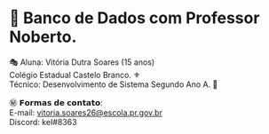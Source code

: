 # 📖 Banco de Dados com Professor Noberto. 

🎭 Aluna: Vitória Dutra Soares (15 anos)                                      
Colégio Estadual Castelo Branco. ⚜                                       
Técnico: Desenvolvimento de Sistema Segundo Ano A. 🔰                                      

㊙️ 𝗙𝗼𝗿𝗺𝗮𝘀 𝗱𝗲 𝗰𝗼𝗻𝘁𝗮𝘁𝗼:                                      
E-mail: vitoria.soares26@escola.pr.gov.br                                      
Discord: keI#8363                                      
